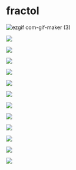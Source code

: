 # fractol 

![ezgif com-gif-maker (3)](https://user-images.githubusercontent.com/85416801/193234549-9f29b659-23da-41d3-8a72-db155d621390.gif)


![](https://i.imgur.com/wkQlCQq.png)

![](https://i.imgur.com/ZKMG59o.png)

![](https://i.imgur.com/8M3GREE.png)

![](https://i.imgur.com/ui6SEXT.png)

![](https://i.imgur.com/osQEEMd.png)

![](https://i.imgur.com/XD9lKBP.png)

![](https://i.imgur.com/i8zCJ1r.png)

![](https://i.imgur.com/mCJo5nz.png)

![](https://i.imgur.com/wGE1WdY.png)

![](https://i.imgur.com/SZRisu3.png)

![](https://i.imgur.com/X7OSIqu.png)

![](https://i.imgur.com/nX95s53.png)
